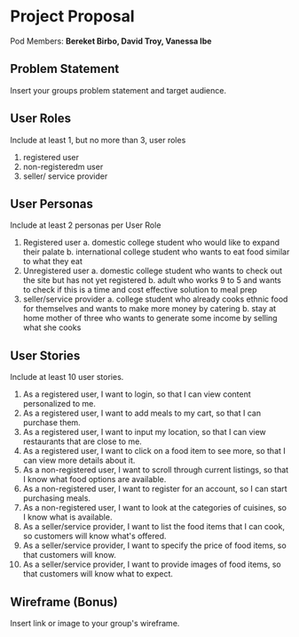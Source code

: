 # Project Proposal

Pod Members: **Bereket Birbo, David Troy, Vanessa Ibe**

## Problem Statement

Insert your groups problem statement and target audience.

## User Roles

Include at least 1, but no more than 3, user roles
1. registered user
2. non-registeredm user
3. seller/ service provider

## User Personas

Include at least 2 personas per User Role
1. Registered user
   a. domestic college student who would like to expand their palate
   b. international college student who wants to eat food similar to what they eat
2. Unregistered user
   a. domestic college student who wants to check out the site but has not yet registered
   b. adult who works 9 to 5 and wants to check if this is a time and cost effective solution to meal prep
3. seller/service provider
   a. college student who already cooks ethnic food for themselves and wants to make more money by catering
   b. stay at home mother of three who wants to generate some income by selling what she cooks
   

## User Stories

Include at least 10 user stories.

1. As a registered user, I want to login, so that I can view content personalized to me.
2. As a registered user, I want to add meals to my cart, so that I can purchase them.
3. As a registered user, I want to input my location, so that I can view restaurants that are close to me.
4. As a registered user, I want to click on a food item to see more, so that I can view more details about it.
5. As a non-registered user, I want to scroll through current listings, so that I know what food options are available.
6. As a non-registered user, I want to register for an account, so I can start purchasing meals.
7. As a non-registered user, I want to look at the categories of cuisines, so I know what is available.
8. As a seller/service provider, I want to list the food items that I can cook, so customers will know what's offered.
9. As a seller/service provider, I want to specify the price of food items, so that customers will know.
10. As a seller/service provider, I want to provide images of food items, so that customers will know what to expect.

## Wireframe (Bonus)

Insert link or image to your group's wireframe. 
